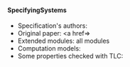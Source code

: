 #### SpecifyingSystems
- Specification's authors: 
- Original paper: <a href=></a>
- Extended modules: all modules
- Computation models: 
- Some properties checked with TLC: 


